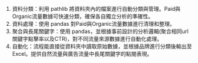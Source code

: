 1. 資料分類：利用 pathlib 將資料夾內的檔案進行自動分類與管理。Paid與Organic流量數據可快速分類，確保各自獨立分析的準確性。
2. 資料處理：使用 pandas 對Paid與Organic流量數據進行清理和整理。
3. 聚合與長尾關鍵字：使用 pandas，並根據事前設計的分析邏輯(聚合相同url關鍵字點擊率以及CTR)，對不同流量來源數據進行自動化處理。
4. 自動化：流程能直接從資料夾中讀取原始數據，並根據品牌進行分類後輸出至Excel。提供自然流量與廣告流量中長尾關鍵字的點閱表現。
